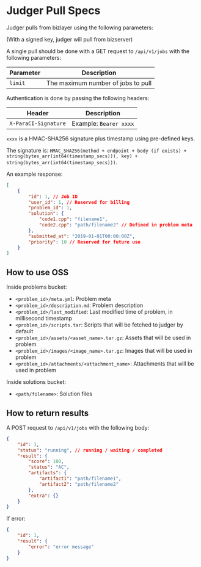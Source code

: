 # Judger Pull Specs

Judger pulls from bizlayer using the following parameters:

(With a signed key, judger will pull from bizserver)

A single pull should be done with a GET request to `/api/v1/jobs` with the following parameters:

| Parameter | Description |
| --------- | ----------- |
| `limit` | The maximum number of jobs to pull |

Authentication is done by passing the following headers:

| Header | Description |
| ------ | ----------- |
| `X-ParaCI-Signature` | Example: `Bearer xxxx` |

`xxxx` is a HMAC-SHA256 signature plus timestamp using pre-defined keys.

The signature is: `HMAC_SHA256(method + endpoint + body (if exists) + string(bytes_arr(int64(timestamp_secs))), key) + string(bytes_arr(int64(timestamp_secs)))`.

An example response:

```json
[
    {
        "id": 1, // Job ID
        "user_id": 1, // Reserved for billing
        "problem_id": 1,
        "solution": {
            "code1.cpp": "filename1",
            "code2.cpp": "path/filename2" // Defined in problem meta
        },
        "submitted_at": "2019-01-01T00:00:00Z",
        "priority": 10 // Reserved for future use
    }
]
```

## How to use OSS

Inside problems bucket:

- `<problem_id>/meta.yml`: Problem meta
- `<problem_id>/description.md`: Problem description
- `<problem_id>/last_modified`: Last modified time of problem, in millisecond timestamp
- `<problem_id>/scripts.tar`: Scripts that will be fetched to judger by default
- `<problem_id>/assets/<asset_name>.tar.gz`: Assets that will be used in problem
- `<problem_id>/images/<image_name>.tar.gz`: Images that will be used in problem
- `<problem_id>/attachments/<attachment_name>`: Attachments that will be used in problem

Inside solutions bucket:

- `<path/filename>`: Solution files

## How to return results

A POST request to `/api/v1/jobs` with the following body:

```json
{
    "id": 1,
    "status": "running", // running / waiting / completed
    "result": {
        "score": 100,
        "status": "AC",
        "artifacts": {
            "artifact1": "path/filename1",
            "artifact2": "path/filename2"
        },
        "extra": {}
    }
}
```

If error:

```json
{
    "id": 1,
    "result": {
        "error": "error message"
    }
}
```
